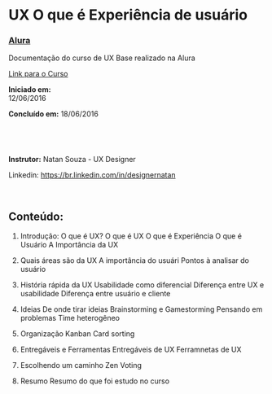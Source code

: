 # UX O que é Experiência de usuário

### [Alura](https://www.alura.com.br) 

Documentação do curso de UX Base realizado na Alura 

[Link para o Curso](https://www.alura.com.br/curso-online-ux-base) 

**Iniciado em:**<br> 12/06/2016

**Concluído em:** 18/06/2016

## &nbsp;

**Instrutor:** Natan Souza - UX Designer

Linkedin: https://br.linkedin.com/in/designernatan

<br>

## Conteúdo: 

1. Introdução: O que é UX?
  O que é UX
  O que é Experiência
  O que é Usuário 
  A Importância da UX

2. Quais áreas são da UX
  A importância do usuári
  Pontos à analisar do usuário

3. História rápida da UX
  Usabilidade como diferencial
  Diferença entre UX e usabilidade
  Diferença entre usuário e cliente

4. Ideias
  De onde tirar ideias
  Brainstorming e Gamestorming
  Pensando em problemas
  Time heterogêneo

5. Organização
  Kanban
  Card sorting 

6. Entregáveis e Ferramentas
  Entregáveis de UX 
  Ferramnetas de UX

6. Escolhendo um caminho
  Zen Voting

7. Resumo 
  Resumo do que foi estudo no curso

